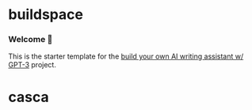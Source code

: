 # buildspace 
### Welcome 👋
This is the starter template for the [build your own AI writing assistant w/ GPT-3](https://buildspace.so/builds/ai-writer) project.
# casca

